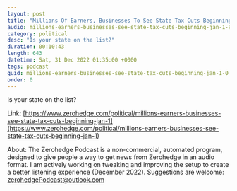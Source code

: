 ```yaml
---
layout: post
title: "Millions Of Earners, Businesses To See State Tax Cuts Beginning On Jan. 1"
audio: millions-earners-businesses-see-state-tax-cuts-beginning-jan-1-9
category: political
desc: "Is your state on the list?"
duration: 00:10:43
length: 643
datetime: Sat, 31 Dec 2022 01:35:00 +0000
tags: podcast
guid: millions-earners-businesses-see-state-tax-cuts-beginning-jan-1-0
order: 0
---
```

Is your state on the list?

Link: [https://www.zerohedge.com/political/millions-earners-businesses-see-state-tax-cuts-beginning-jan-1](https://www.zerohedge.com/political/millions-earners-businesses-see-state-tax-cuts-beginning-jan-1)

About: The Zerohedge Podcast is a non-commercial, automated program, designed to give people a way to get news from Zerohedge in an audio format.  I am actively working on tweaking and improving the setup to create a better listening experience (December 2022).  Suggestions are welcome: [zerohedgePodcast@outlook.com](mailto:zerohedgePodcast@outlook.com)